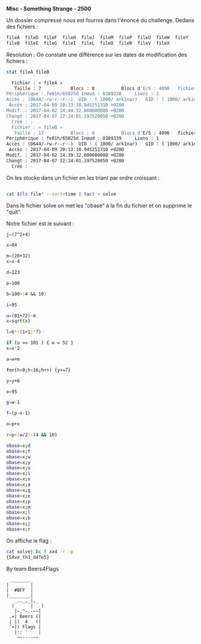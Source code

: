 **Misc - Something Strange - 2500**

Un dossier compressé nous est fournis dans l'énoncé du challenge.
Dedans des fichiers :

```BASH
fileA  fileD  fileF  fileH  fileJ  fileM  fileP  fileU  fileW  fileY
fileB  fileE  fileG  fileI  fileL  fileO  fileR  fileV  fileX
```


Résolution :
On constate une différence sur les dates de modification des fichiers :

```BASH
stat fileA fileB

  Fichier : « fileA »
   Taille : 7         	Blocs : 8          Blocs d'E/S : 4096   fichier
Périphérique : fe01h/65025d	Inœud : 8389338     Liens : 1
Accès : (0644/-rw-r--r--)  UID : ( 1000/ ark1nar)   GID : ( 1000/ ark1nar)
 Accès : 2017-04-09 20:13:10.945251310 +0200
Modif. : 2017-04-02 14:44:32.000000000 +0200
Changt : 2017-04-07 22:24:01.197520050 +0200
  Créé : -
  Fichier : « fileB »
   Taille : 17        	Blocs : 8          Blocs d'E/S : 4096   fichier
Périphérique : fe01h/65025d	Inœud : 8389339     Liens : 1
Accès : (0644/-rw-r--r--)  UID : ( 1000/ ark1nar)   GID : ( 1000/ ark1nar)
 Accès : 2017-04-09 20:13:10.945251310 +0200
Modif. : 2017-04-02 14:39:32.000000000 +0200
Changt : 2017-04-07 22:24:01.197520050 +0200
  Créé : -
```

On les stocke dans un fichier en les triant par ordre croissant :


```BASH

cat $(ls file* --sort=time | tac) > solve

```

Dans le fichier solve on met les "obase" à la fin du fichier et on supprime le "quit".

Notre fichier est le suivant :
```BASH
j=(7^2+4)

x=84

m=(20+32)
x=x-4

d=123

p=100

b=100+(4 && 10)

i=95

u=(81+72)-m
x=sqrt(x)

l=6*((1+1)*7)

if (u == 101 ) { w = 52 }
x=x*2

a=w+m

for(h=0;h<16;h++) {y+=7}

y=y+6

e=95

g=w-1

f=(p-x-1)

o=p+x

r=p+(w/2)-(4 && 10)

obase=x;d
obase=x;f
obase=x;w
obase=x;y
obase=x;u
obase=x;i
obase=x;o
obase=x;a
obase=x;g
obase=x;e
obase=x;p
obase=x;m
obase=x;l
obase=x;b
obase=x;j
obase=x;r

```
On affiche le flag :

```BASH
cat solve| bc | xxd -r -p
{S4ve_th3_d4Te5}
```


By team Beers4Flags


```
 ________
|        |
|  #BFF  |
|________|
   _.._,_|,_
  (      |   )
   ]~,"-.-~~[
 .=] Beers ([
 | ])  4   ([
 '=]) Flags [
   |:: '    |
    ~~----~~
```